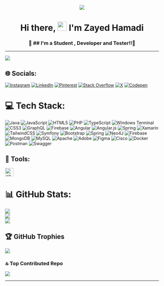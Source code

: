 



<p align="center" >
<img src="https://readme-typing-svg.herokuapp.com/?lines=Welcome,+Back+!&center=true&size=30">
  </p>

<h1 align="center">Hi there, <img src="https://blog.joypixels.com/content/images/2019/06/waving_hand_sign_1024.gif" width="30px"> I'm Zayed Hamadi </h1>


 <h3 align="center"> 🌟 ## I'm a Student , Developer and Tester!!🌟</h3>
   

---
[![](https://visitcount.itsvg.in/api?id=zayedhamadi&icon=7&color=6)](https://visitcount.itsvg.in)


## 🌐 Socials:
[![Instagram](https://img.shields.io/badge/Instagram-%23E4405F.svg?logo=Instagram&logoColor=white)](https://instagram.com/zayedh80) [![LinkedIn](https://img.shields.io/badge/LinkedIn-%230077B5.svg?logo=linkedin&logoColor=white)](https://linkedin.com/in/zayed-hamadi-dev) [![Pinterest](https://img.shields.io/badge/Pinterest-%23E60023.svg?logo=Pinterest&logoColor=white)](https://pinterest.com/zayedh80) [![Stack Overflow](https://img.shields.io/badge/-Stackoverflow-FE7A16?logo=stack-overflow&logoColor=white)](https://stackoverflow.com/users/20241183) [![X](https://img.shields.io/badge/X-black.svg?logo=X&logoColor=white)](https://x.com/zayedh80) [![Codepen](https://img.shields.io/badge/Codepen-000000?style=for-the-badge&logo=codepen&logoColor=white)](https://codepen.io/zayedhamadi-dev) 

# 💻 Tech Stack:
![Java](https://img.shields.io/badge/java-%23ED8B00.svg?style=flat-square&logo=openjdk&logoColor=white) ![JavaScript](https://img.shields.io/badge/javascript-%23323330.svg?style=flat-square&logo=javascript&logoColor=%23F7DF1E) ![HTML5](https://img.shields.io/badge/html5-%23E34F26.svg?style=flat-square&logo=html5&logoColor=white) ![PHP](https://img.shields.io/badge/php-%23777BB4.svg?style=flat-square&logo=php&logoColor=white) ![TypeScript](https://img.shields.io/badge/typescript-%23007ACC.svg?style=flat-square&logo=typescript&logoColor=white) ![Windows Terminal](https://img.shields.io/badge/Windows%20Terminal-%234D4D4D.svg?style=flat-square&logo=windows-terminal&logoColor=white) ![CSS3](https://img.shields.io/badge/css3-%231572B6.svg?style=flat-square&logo=css3&logoColor=white) ![GraphQL](https://img.shields.io/badge/-GraphQL-E10098?style=flat-square&logo=graphql&logoColor=white) ![Firebase](https://img.shields.io/badge/firebase-%23039BE5.svg?style=flat-square&logo=firebase) ![Angular](https://img.shields.io/badge/angular-%23DD0031.svg?style=flat-square&logo=angular&logoColor=white) ![Angular.js](https://img.shields.io/badge/angular.js-%23E23237.svg?style=flat-square&logo=angularjs&logoColor=white) ![Spring](https://img.shields.io/badge/spring-%236DB33F.svg?style=flat-square&logo=spring&logoColor=white) ![Xamarin](https://img.shields.io/badge/Xamarin-3199DC?style=flat-square&logo=xamarin&logoColor=white) ![TailwindCSS](https://img.shields.io/badge/tailwindcss-%2338B2AC.svg?style=flat-square&logo=tailwind-css&logoColor=white) ![Symfony](https://img.shields.io/badge/symfony-%23000000.svg?style=flat-square&logo=symfony&logoColor=white) ![Bootstrap](https://img.shields.io/badge/bootstrap-%238511FA.svg?style=flat-square&logo=bootstrap&logoColor=white) ![Spring](https://img.shields.io/badge/spring-%236DB33F.svg?style=flat-square&logo=spring&logoColor=white) ![Neo4J](https://img.shields.io/badge/Neo4j-008CC1?style=flat-square&logo=neo4j&logoColor=white) ![Firebase](https://img.shields.io/badge/Firebase-039BE5?style=flat-square&logo=Firebase&logoColor=white) ![MongoDB](https://img.shields.io/badge/MongoDB-%234ea94b.svg?style=flat-square&logo=mongodb&logoColor=white) ![MySQL](https://img.shields.io/badge/mysql-%2300000f.svg?style=flat-square&logo=mysql&logoColor=white) ![Apache](https://img.shields.io/badge/apache-%23D42029.svg?style=flat-square&logo=apache&logoColor=white) ![Adobe](https://img.shields.io/badge/adobe-%23FF0000.svg?style=flat-square&logo=adobe&logoColor=white) ![Figma](https://img.shields.io/badge/figma-%23F24E1E.svg?style=flat-square&logo=figma&logoColor=white) ![Cisco](https://img.shields.io/badge/cisco-%23049fd9.svg?style=flat-square&logo=cisco&logoColor=black) ![Docker](https://img.shields.io/badge/docker-%230db7ed.svg?style=flat-square&logo=docker&logoColor=white) ![Postman](https://img.shields.io/badge/Postman-FF6C37?style=flat-square&logo=postman&logoColor=white) ![Swagger](https://img.shields.io/badge/-Swagger-%23Clojure?style=flat-square&logo=swagger&logoColor=white)
<br> 
## 🔮 Tools:

<img height="27" src="https://user-images.githubusercontent.com/74038190/212281775-b468df30-4edc-4bf8-a4ee-f52e1aaddc86.gif" alt="git" title="GIT">

<br>

# 📊 GitHub Stats:
![](https://github-readme-stats.vercel.app/api?username=zayedhamadi&theme=tokyonight&hide_border=false&include_all_commits=true&count_private=true)<br/>
![](https://github-readme-streak-stats.herokuapp.com/?user=zayedhamadi&theme=tokyonight&hide_border=false)<br/>
![](https://github-readme-stats.vercel.app/api/top-langs/?username=zayedhamadi&theme=tokyonight&hide_border=false&include_all_commits=true&count_private=true&layout=compact)

## 🏆 GitHub Trophies
![](https://github-profile-trophy.vercel.app/?username=zayedhamadi&theme=juicyfresh&no-frame=false&no-bg=false&margin-w=4)

### 🔝 Top Contributed Repo
![](https://github-contributor-stats.vercel.app/api?username=zayedhamadi&limit=5&theme=nord&combine_all_yearly_contributions=true)

---


<!-- Proudly created with GPRM ( https://gprm.itsvg.in ) -->
